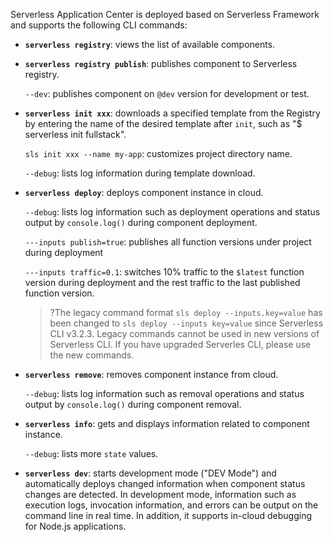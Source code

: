 Serverless Application Center is deployed based on Serverless Framework and supports the following CLI commands:

- **`serverless registry`**: views the list of available components.

- **`serverless registry publish`**: publishes component to Serverless registry.

   `--dev`: publishes component on `@dev` version for development or test.

- **`serverless init xxx`**: downloads a specified template from the Registry by entering the name of the desired template after `init`, such as "$ serverless init fullstack".
  
    `sls init xxx --name my-app`: customizes project directory name.
	
	 `--debug`: lists log information during template download.

- **`serverless deploy`**: deploys component instance in cloud.

    `--debug`: lists log information such as deployment operations and status output by `console.log()` during component deployment.

    `---inputs publish=true`: publishes all function versions under project during deployment

    `---inputs traffic=0.1`: switches 10% traffic to the `$latest` function version during deployment and the rest traffic to the last published function version.

    >?The legacy command format `sls deploy --inputs.key=value` has been changed to `sls deploy --inputs key=value` since Serverless CLI v3.2.3. Legacy commands cannot be used in new versions of Serverless CLI. If you have upgraded Serverles CLI, please use the new commands.

- **`serverless remove`**: removes component instance from cloud.

    `--debug`: lists log information such as removal operations and status output by `console.log()` during component removal.

- **`serverless info`**: gets and displays information related to component instance.

   `--debug`: lists more `state` values.

- **`serverless dev`**: starts development mode ("DEV Mode") and automatically deploys changed information when component status changes are detected. In development mode, information such as execution logs, invocation information, and errors can be output on the command line in real time. In addition, it supports in-cloud debugging for Node.js applications.


